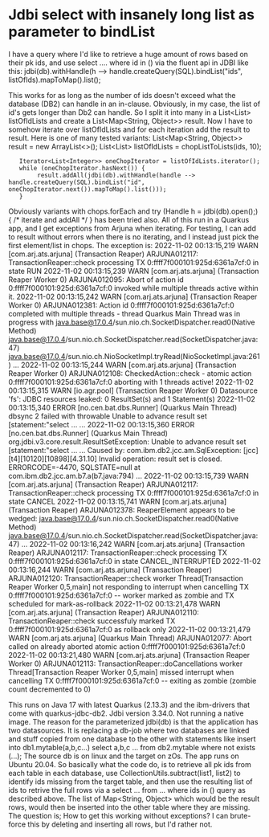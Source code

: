 
# Jdbi select with insanely long list as parameter to bindList

I have a query where I'd like to retrieve a huge amount of rows based on their pk ids, and use select .... where id in (<ids>) via the fluent api in JDBI like this:
jdbi(db).withHandle(h --> handle.createQuery(SQL).bindList("ids", listOfIds).mapToMap().list();

This works for as long as the number of ids doesn't exceed what the database (DB2) can handle in an in-clause. Obviously, in my case, the list of id's gets longer than Db2 can handle. So I split it into many in a List<List<Integer>> listOfIdLists and create a List<Map<String, Object>> result.
Now I have to somehow iterate over listOfIdLists and for each iteration add the result to result. Here is one of many tested variants:
       List<Map<String, Object>> result = new ArrayList<>();
       List<List<Integer>> listOfIdLists = chopListToLists(ids, 10);

       Iterator<List<Integer>> oneChopIterator = listOfIdLists.iterator();
       while (oneChopIterator.hasNext()) {
            result.addAll(jdbi(db).withHandle(handle --> handle.createQuery(SQL).bindList("id", oneChopIterator.next()).mapToMap().list()));
       }

Obviously variants with chops.forEach and try (Handle h = jdbi(db).open();) { /* iterate and addAll */ } has been tried also.
All of this run in a Quarkus app, and I get exceptions from Arjuna when iterating. For testing, I can add to result without errors when there is no iterating, and I instead just pick the first element/list in chops.
The exception is:
2022-11-02 00:13:15,219 WARN  [com.arj.ats.arjuna] (Transaction Reaper) ARJUNA012117: TransactionReaper::check processing TX 0:ffff7f000101:925d:6361a7cf:0 in state  RUN
2022-11-02 00:13:15,239 WARN  [com.arj.ats.arjuna] (Transaction Reaper Worker 0) ARJUNA012095: Abort of action id 0:ffff7f000101:925d:6361a7cf:0 invoked while multiple threads active within it.
2022-11-02 00:13:15,242 WARN  [com.arj.ats.arjuna] (Transaction Reaper Worker 0) ARJUNA012381: Action id 0:ffff7f000101:925d:6361a7cf:0 completed with multiple threads - thread Quarkus Main Thread was in progress with java.base@17.0.4/sun.nio.ch.SocketDispatcher.read0(Native Method)
java.base@17.0.4/sun.nio.ch.SocketDispatcher.read(SocketDispatcher.java:47)
java.base@17.0.4/sun.nio.ch.NioSocketImpl.tryRead(NioSocketImpl.java:261)
...
2022-11-02 00:13:15,244 WARN  [com.arj.ats.arjuna] (Transaction Reaper Worker 0) ARJUNA012108: CheckedAction::check - atomic action 0:ffff7f000101:925d:6361a7cf:0 aborting with 1 threads active!
2022-11-02 00:13:15,315 WARN  [io.agr.pool] (Transaction Reaper Worker 0) Datasource 'fs': JDBC resources leaked: 0 ResultSet(s) and 1 Statement(s)
2022-11-02 00:13:15,340 ERROR [no.cen.bat.dbs.Runner] (Quarkus Main Thread) dbsync 2 failed with throwable Unable to advance result set [statement:"select ...
...
2022-11-02 00:13:15,360 ERROR [no.cen.bat.dbs.Runner] (Quarkus Main Thread) org.jdbi.v3.core.result.ResultSetException: Unable to advance result set [statement:"select ...
...
Caused by: com.ibm.db2.jcc.am.SqlException: [jcc][t4][10120][10898][4.31.10] Invalid operation: result set is closed. ERRORCODE=-4470, SQLSTATE=null
    at com.ibm.db2.jcc.am.b7.a(b7.java:794)
...
2022-11-02 00:13:15,739 WARN  [com.arj.ats.arjuna] (Transaction Reaper) ARJUNA012117: TransactionReaper::check processing TX 0:ffff7f000101:925d:6361a7cf:0 in state  CANCEL
2022-11-02 00:13:15,741 WARN  [com.arj.ats.arjuna] (Transaction Reaper) ARJUNA012378: ReaperElement appears to be wedged: java.base@17.0.4/sun.nio.ch.SocketDispatcher.read0(Native Method)
java.base@17.0.4/sun.nio.ch.SocketDispatcher.read(SocketDispatcher.java:47)
...
2022-11-02 00:13:16,242 WARN  [com.arj.ats.arjuna] (Transaction Reaper) ARJUNA012117: TransactionReaper::check processing TX 0:ffff7f000101:925d:6361a7cf:0 in state  CANCEL_INTERRUPTED
2022-11-02 00:13:16,244 WARN  [com.arj.ats.arjuna] (Transaction Reaper) ARJUNA012120: TransactionReaper::check worker Thread[Transaction Reaper Worker 0,5,main] not responding to interrupt when cancelling TX 0:ffff7f000101:925d:6361a7cf:0 -- worker marked as zombie and TX scheduled for mark-as-rollback
2022-11-02 00:13:21,478 WARN  [com.arj.ats.arjuna] (Transaction Reaper) ARJUNA012110: TransactionReaper::check successfuly marked TX 0:ffff7f000101:925d:6361a7cf:0 as rollback only
2022-11-02 00:13:21,479 WARN  [com.arj.ats.arjuna] (Quarkus Main Thread) ARJUNA012077: Abort called on already aborted atomic action 0:ffff7f000101:925d:6361a7cf:0
2022-11-02 00:13:21,480 WARN  [com.arj.ats.arjuna] (Transaction Reaper Worker 0) ARJUNA012113: TransactionReaper::doCancellations worker Thread[Transaction Reaper Worker 0,5,main] missed interrupt when cancelling TX 0:ffff7f000101:925d:6361a7cf:0 -- exiting as zombie (zombie count decremented to 0)

This runs on Java 17 with latest Quarkus (2.13.3) and the ibm-drivers that come with quarkus-jdbc-db2. Jdbi version 3.34.0. Not running a native image.
The reason for the parameterized jdbi(db) is that the application has two datasources. It is replacing a db-job where two databases are linked and stuff copied from one database to the other with statements like insert into db1.mytable(a,b,c...) select a,b,c ... from db2.mytable where not exists (...);
The source db is on linux and the target on zOs. The app runs on Ubuntu 20.04.
So basically what the code do, is to retrieve all pk ids from each table in each database, use CollectionUtils.subtract(list1, list2) to identify ids missing from the target table, and then use the resulting list of ids to retrive the full rows via a select ... from ... where ids in (<ids>) query as described above. The list of Map<String, Object> which would be the result rows, would then be inserted into the other table where they are missing.
The question is; How to get this working without exceptions? I can brute-force this by deleting and inserting all rows, but I'd rather not.

        